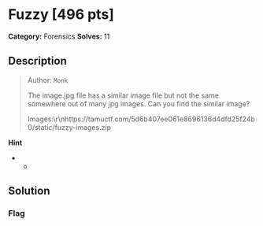 # Fuzzy [496 pts]

**Category:** Forensics
**Solves:** 11

## Description
><p>Author: <code>Monk</code></p><p>The image.jpg file has a similar image file but not the same somewhere out of many jpg images. Can you find the similar image?</p><p>Images:\r\nhttps://tamuctf.com/5d6b407ee061e8696136d4dfd25f24b0/static/fuzzy-images.zip</p>

**Hint**
* -

## Solution

### Flag

